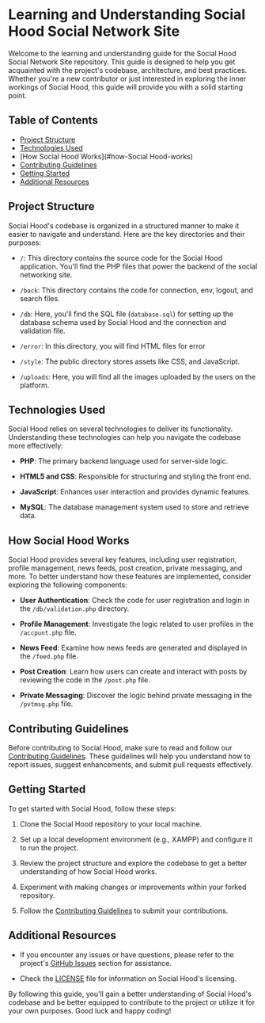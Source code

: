 # Learning and Understanding Social Hood Social Network Site

Welcome to the learning and understanding guide for the Social Hood Social Network Site repository. This guide is designed to help you get acquainted with the project's codebase, architecture, and best practices. Whether you're a new contributor or just interested in exploring the inner workings of Social Hood, this guide will provide you with a solid starting point.

## Table of Contents

- [Project Structure](#project-structure)
- [Technologies Used](#technologies-used)
- [How Social Hood Works](#how-Social Hood-works)
- [Contributing Guidelines](#contributing-guidelines)
- [Getting Started](#getting-started)
- [Additional Resources](#additional-resources)

## Project Structure

Social Hood's codebase is organized in a structured manner to make it easier to navigate and understand. Here are the key directories and their purposes:

- `/`: This directory contains the source code for the Social Hood application. You'll find the PHP files that power the backend of the social networking site.

- `/back`: This directory contains the code for connection, env, logout, and search files.
- `/db`: Here, you'll find the SQL file (`database.sql`) for setting up the database schema used by Social Hood and the connection and validation file.
- `/error`: In this directory, you will find HTML files for error
- `/style`: The public directory stores assets like CSS, and JavaScript.

- `/uploads`: Here, you will find all the images uploaded by the users on the platform.

## Technologies Used

Social Hood relies on several technologies to deliver its functionality. Understanding these technologies can help you navigate the codebase more effectively:

- **PHP**: The primary backend language used for server-side logic.

- **HTML5 and CSS**: Responsible for structuring and styling the front end.

- **JavaScript**: Enhances user interaction and provides dynamic features.

- **MySQL**: The database management system used to store and retrieve data.

## How Social Hood Works

Social Hood provides several key features, including user registration, profile management, news feeds, post creation, private messaging, and more. To better understand how these features are implemented, consider exploring the following components:

- **User Authentication**: Check the code for user registration and login in the `/db/validation.php` directory.

- **Profile Management**: Investigate the logic related to user profiles in the `/accpunt.php` file.

- **News Feed**: Examine how news feeds are generated and displayed in the `/feed.php` file.

- **Post Creation**: Learn how users can create and interact with posts by reviewing the code in the `/post.php` file.

- **Private Messaging**: Discover the logic behind private messaging in the `/pvtmsg.php` file.

## Contributing Guidelines

Before contributing to Social Hood, make sure to read and follow our [Contributing Guidelines](CONTRIBUTING.md). These guidelines will help you understand how to report issues, suggest enhancements, and submit pull requests effectively.

## Getting Started

To get started with Social Hood, follow these steps:

1. Clone the Social Hood repository to your local machine.

2. Set up a local development environment (e.g., XAMPP) and configure it to run the project.

3. Review the project structure and explore the codebase to get a better understanding of how Social Hood works.

4. Experiment with making changes or improvements within your forked repository.

5. Follow the [Contributing Guidelines](CONTRIBUTING.md) to submit your contributions.

## Additional Resources

- If you encounter any issues or have questions, please refer to the project's [GitHub Issues](#) section for assistance.

- Check the [LICENSE](LICENSE) file for information on Social Hood's licensing.

By following this guide, you'll gain a better understanding of Social Hood's codebase and be better equipped to contribute to the project or utilize it for your own purposes. Good luck and happy coding!
